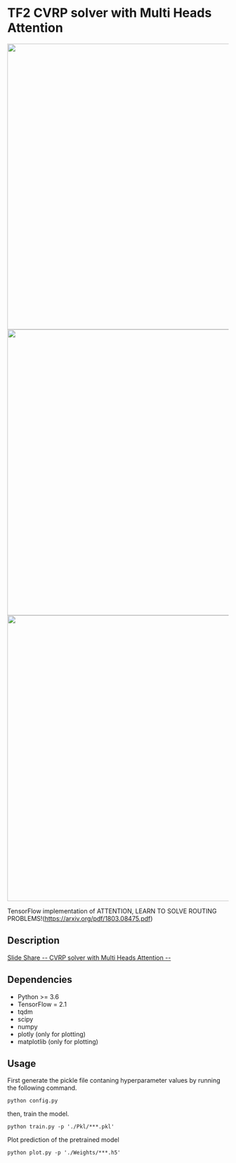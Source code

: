 # TF2 CVRP solver with Multi Heads Attention 

<img src="https://user-images.githubusercontent.com/51239551/88506411-cd450f80-d014-11ea-84eb-12e7ab983780.gif" width="650"/>

<img src="https://user-images.githubusercontent.com/51239551/88507610-bfdd5480-d017-11ea-99de-e9850e6be0db.gif" width="650"/>

<img src="https://user-images.githubusercontent.com/51239551/89150677-0ee83400-d59a-11ea-90ed-2852dc1ddd4b.gif" width="650"/>

TensorFlow implementation of ATTENTION, LEARN TO SOLVE ROUTING PROBLEMS!(https://arxiv.org/pdf/1803.08475.pdf)

## Description

[Slide Share -- CVRP solver with Multi Heads Attention --](https://www.slideshare.net/RINTAROSATO4/cvrp-solver-with-multihead-attention)


## Dependencies

* Python >= 3.6
* TensorFlow = 2.1
* tqdm
* scipy
* numpy
* plotly (only for plotting)
* matplotlib (only for plotting)


## Usage

First generate the pickle file contaning hyperparameter values by running the following command.

```
python config.py
```

then, train the model.

```
python train.py -p './Pkl/***.pkl'
```

Plot prediction of the pretrained model

```
python plot.py -p './Weights/***.h5'
```

